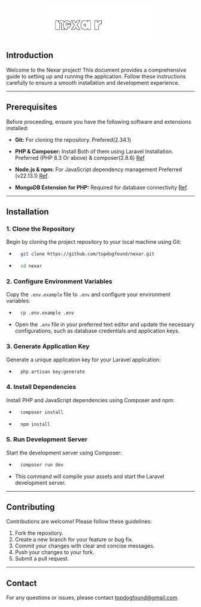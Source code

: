 
<p align="center">
    <img src="./public/nexar-logo.svg" width="280" height="90" />
</p>

## Introduction

Welcome to the Nexar project! This document provides a comprehensive guide to setting up and running the application. Follow these instructions carefully to ensure a smooth installation and development experience.

---

## Prerequisites

Before proceeding, ensure you have the following software and extensions installed:

* **Git:** For cloning the repository. Prefered(2.34.1)
* **PHP & Composer:** Install Both of them using Laravel Installation. Preferred (PHP 8.3 Or above) & composer(2.8.6) [Ref](https://laravel.com/docs/12.x/installation)


* **Node.js & npm:** For JavaScript dependency management Preferred (v22.13.1) [Ref](https://nodejs.org/en/download).
* **MongoDB Extension for PHP:** Required for database connectivity [Ref](https://www.php.net/mongodb.installation).

---

## Installation

### 1. Clone the Repository

Begin by cloning the project repository to your local machine using Git:

* ```bash
    git clone https://github.com/topdogfound/nexar.git
    ```
* ```bash
    cd nexar
    ```

### 2. Configure Environment Variables

Copy the `.env.example` file to `.env` and configure your environment variables:

* ```bash
    cp .env.example .env
    ```
* Open the `.env` file in your preferred text editor and update the necessary configurations, such as database credentials and application keys.

### 3. Generate Application Key

Generate a unique application key for your Laravel application:

* ```bash
    php artisan key:generate
    ```

### 4. Install Dependencies

Install PHP and JavaScript dependencies using Composer and npm:

* ```bash
    composer install
    ```
* ```bash
    npm install
    ```

### 5. Run Development Server

Start the development server using Composer:

* ```bash
    composer run dev
    ```
* This command will compile your assets and start the Laravel development server.

---


## Contributing

Contributions are welcome! Please follow these guidelines:

1.  Fork the repository.
2.  Create a new branch for your feature or bug fix.
3.  Commit your changes with clear and concise messages.
4.  Push your changes to your fork.
5.  Submit a pull request.

---

## Contact

For any questions or issues, please contact [topdogfound@gmail.com](topdogfound@gmail.com).